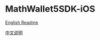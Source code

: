 # MathWallet5SDK-iOS

[English Readme](https://github.com/mathwallet/MathWallet5SDK-iOS/blob/master/README_EN.md)

[中文说明](https://github.com/mathwallet/MathWallet5SDK-iOS/blob/master/README_CN.md)


